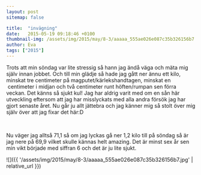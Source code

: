 ```yaml
---
layout: post
sitemap: false

title:  "invägning"
date:   2015-05-19 09:18:46 +0100
thumbnail-img: /assets/img/2015/may/8-3/aaaaa_555ae026e087c35b326156b7.jpg
author: Eva
tags: ["2015"]
---
```


Trots att min söndag var lite stressig så hann jag ändå väga och mäta mig själv innan jobbet. Och till min glädje så hade jag gått ner ännu ett kilo, minskat tre centimeter på magputet/kärlekshandtagen, minskat en  centimeter i midjan och två centimeter runt höften/rumpan sen förra veckan. Det känns så sjukt kul! Jag har aldrig varit med om en sån här utveckling eftersom att jag har misslyckats med alla andra försök jag har gjort senaste året. Nu går ju allt jättebra och jag känner mig så stolt över mig själv över att jag fixar det här:D 




 




Nu väger jag alltså 71,1 så om jag lyckas gå ner 1,2 kilo till på söndag så är jag nere på 69,9 vilket skulle kännas helt amazing. Det är minst sex år sen min vikt började med siffran 6 och det är ju lite sjukt.

![]({{ '/assets/img/2015/may/8-3/aaaaa_555ae026e087c35b326156b7.jpg'  | relative_url }})

